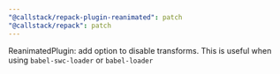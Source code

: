 ```yaml
---
"@callstack/repack-plugin-reanimated": patch
"@callstack/repack": patch
---
```


ReanimatedPlugin: add option to disable transforms. This is useful when using `babel-swc-loader` or `babel-loader`
